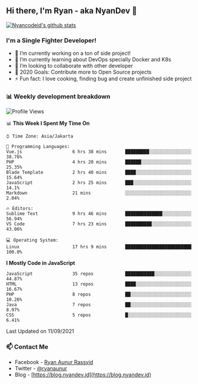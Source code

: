 ## Hi there, I'm Ryan - aka NyanDev 👋

[![Nyancodeid's github stats](https://github-readme-stats.vercel.app/api?username=nyancodeid)](https://github.com/nyancodeid/nyancodeid)

### I'm a Single Fighter Developer!
- 🔭 I’m currently working on a ton of side project!
- 🌱 I’m currently learning about DevOps specially Docker and K8s
- 👯 I’m looking to collaborate with other developer
- 🥅 2020 Goals: Contribute more to Open Source projects
- ⚡ Fun fact: I love cooking, finding bug and create unfinished side project 

### 📊 Weekly development breakdown

<!--START_SECTION:waka-->
![Profile Views](http://img.shields.io/badge/Profile%20Views-12-blue)

📊 **This Week I Spent My Time On** 

```text
⌚︎ Time Zone: Asia/Jakarta

💬 Programming Languages: 
Vue.js                   6 hrs 38 mins       █████████░░░░░░░░░░░░░░░░   38.76% 
PHP                      4 hrs 20 mins       ██████░░░░░░░░░░░░░░░░░░░   25.35% 
Blade Template           2 hrs 40 mins       ████░░░░░░░░░░░░░░░░░░░░░   15.64% 
JavaScript               2 hrs 25 mins       ███░░░░░░░░░░░░░░░░░░░░░░   14.1% 
Markdown                 21 mins             ░░░░░░░░░░░░░░░░░░░░░░░░░   2.04%

🔥 Editors: 
Sublime Text             9 hrs 46 mins       ██████████████░░░░░░░░░░░   56.94% 
VS Code                  7 hrs 23 mins       ██████████░░░░░░░░░░░░░░░   43.06%

💻 Operating System: 
Linux                    17 hrs 9 mins       █████████████████████████   100.0%

```

**I Mostly Code in JavaScript** 

```text
JavaScript               35 repos            ███████████░░░░░░░░░░░░░░   44.87% 
HTML                     13 repos            ████░░░░░░░░░░░░░░░░░░░░░   16.67% 
PHP                      8 repos             ██░░░░░░░░░░░░░░░░░░░░░░░   10.26% 
Java                     7 repos             ██░░░░░░░░░░░░░░░░░░░░░░░   8.97% 
CSS                      5 repos             █░░░░░░░░░░░░░░░░░░░░░░░░   6.41%

```



 Last Updated on 11/09/2021
<!--END_SECTION:waka-->

### 📫 Contact Me
- Facebook - [Ryan Aunur Rassyid](https://facebook.com/ryan.hac)
- Twitter - [@ryanaunur](https://twitter.com/ryanaunur)
- Blog - [https://blog.nyandev.id](https://blog.nyandev.id)
